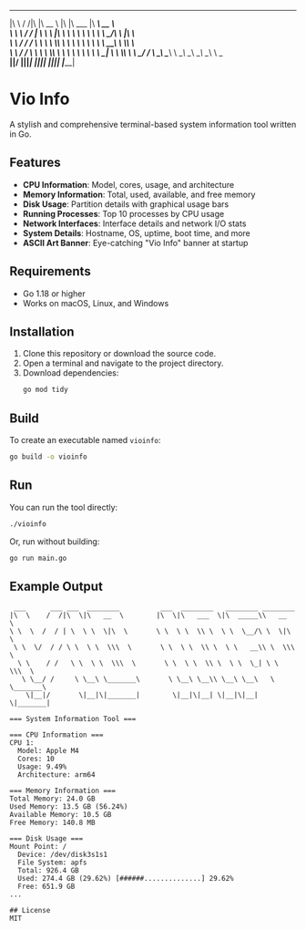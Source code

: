  ___      ___ ___  ________          ___  ________   ________ ________     
|\  \    /  /|\  \|\   __  \        |\  \|\   ___  \|\  _____\\   __  \    
\ \  \  /  / | \  \ \  \|\  \       \ \  \ \  \\ \  \ \  \__/\ \  \|\  \   
 \ \  \/  / / \ \  \ \  \\\  \       \ \  \ \  \\ \  \ \   __\\ \  \\\  \  
  \ \    / /   \ \  \ \  \\\  \       \ \  \ \  \\ \  \ \  \_| \ \  \\\  \ 
   \ \__/ /     \ \__\ \_______\       \ \__\ \__\\ \__\ \__\   \ \_______\
    \|__|/       \|__|\|_______|        \|__|\|__| \|__|\|__|    \|_______|
                                                                           
                                                                           
# Vio Info

A stylish and comprehensive terminal-based system information tool written in Go.

## Features
- **CPU Information**: Model, cores, usage, and architecture
- **Memory Information**: Total, used, available, and free memory
- **Disk Usage**: Partition details with graphical usage bars
- **Running Processes**: Top 10 processes by CPU usage
- **Network Interfaces**: Interface details and network I/O stats
- **System Details**: Hostname, OS, uptime, boot time, and more
- **ASCII Art Banner**: Eye-catching "Vio Info" banner at startup

## Requirements
- Go 1.18 or higher
- Works on macOS, Linux, and Windows

## Installation
1. Clone this repository or download the source code.
2. Open a terminal and navigate to the project directory.
3. Download dependencies:
   ```sh
   go mod tidy
   ```

## Build
To create an executable named `vioinfo`:
```sh
go build -o vioinfo
```

## Run
You can run the tool directly:
```sh
./vioinfo
```
Or, run without building:
```sh
go run main.go
```

## Example Output
```
 ___      ___ ___  ________          ___  ________   ________ ________     
|\  \    /  /|\  \|\   __  \        |\  \|\   ___  \|\  _____\\   __  \    
\ \  \  /  / | \  \ \  \|\  \       \ \  \ \  \\ \  \ \  \__/\ \  \|\  \   
 \ \  \/  / / \ \  \ \  \\\  \       \ \  \ \  \\ \  \ \   __\\ \  \\\  \  
  \ \    / /   \ \  \ \  \\\  \       \ \  \ \  \\ \  \ \  \_| \ \  \\\  \ 
   \ \__/ /     \ \__\ \_______\       \ \__\ \__\\ \__\ \__\   \ \_______\
    \|__|/       \|__|\|_______|        \|__|\|__| \|__|\|__|    \|_______|

=== System Information Tool ===

=== CPU Information ===
CPU 1:
  Model: Apple M4
  Cores: 10
  Usage: 9.49%
  Architecture: arm64

=== Memory Information ===
Total Memory: 24.0 GB
Used Memory: 13.5 GB (56.24%)
Available Memory: 10.5 GB
Free Memory: 140.8 MB

=== Disk Usage ===
Mount Point: /
  Device: /dev/disk3s1s1
  File System: apfs
  Total: 926.4 GB
  Used: 274.4 GB (29.62%) [######..............] 29.62%
  Free: 651.9 GB
...

## License
MIT 